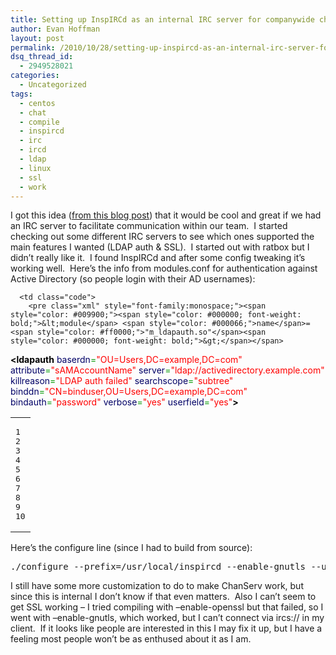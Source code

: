 ```yaml
---
title: Setting up InspIRCd as an internal IRC server for companywide chat
author: Evan Hoffman
layout: post
permalink: /2010/10/28/setting-up-inspircd-as-an-internal-irc-server-for-companywide-chat/
dsq_thread_id:
  - 2949528021
categories:
  - Uncategorized
tags:
  - centos
  - chat
  - compile
  - inspircd
  - irc
  - ircd
  - ldap
  - linux
  - ssl
  - work
---
```

I got this idea (<a href="http://teddziuba.com/2010/01/break-my-concentration-and-i-b.html" onclick="_gaq.push(['_trackEvent', 'outbound-article', 'http://teddziuba.com/2010/01/break-my-concentration-and-i-b.html', 'from this blog post']);"  target="_blank">from this blog post</a>) that it would be cool and great if we had an IRC server to facilitate communication within our team.  I started checking out some different IRC servers to see which ones supported the main features I wanted (LDAP auth & SSL).  I started out with ratbox but I didn&#8217;t really like it.  I found InspIRCd and after some config tweaking it&#8217;s working well.  Here&#8217;s the info from modules.conf for authentication against Active Directory (so people login with their AD usernames):

<div class="wp_syntax">
  <table>
    <tr>
      <td class="line_numbers">
        <pre>1
2
3
4
5
6
7
8
9
10
</pre>
      </td>
      
      <td class="code">
        <pre class="xml" style="font-family:monospace;"><span style="color: #009900;"><span style="color: #000000; font-weight: bold;">&lt;module</span> <span style="color: #000066;">name</span>=<span style="color: #ff0000;">"m_ldapauth.so"</span><span style="color: #000000; font-weight: bold;">&gt;</span></span>
   <span style="color: #009900;"><span style="color: #000000; font-weight: bold;">&lt;ldapauth</span> <span style="color: #000066;">baserdn</span>=<span style="color: #ff0000;">"OU=Users,DC=example,DC=com"</span></span>
<span style="color: #009900;">   <span style="color: #000066;">attribute</span>=<span style="color: #ff0000;">"sAMAccountName"</span></span>
<span style="color: #009900;">   <span style="color: #000066;">server</span>=<span style="color: #ff0000;">"ldap://activedirectory.example.com"</span></span>
<span style="color: #009900;">   <span style="color: #000066;">killreason</span>=<span style="color: #ff0000;">"LDAP auth failed"</span></span>
<span style="color: #009900;">   <span style="color: #000066;">searchscope</span>=<span style="color: #ff0000;">"subtree"</span></span>
<span style="color: #009900;">   <span style="color: #000066;">binddn</span>=<span style="color: #ff0000;">"CN=binduser,OU=Users,DC=example,DC=com"</span></span>
<span style="color: #009900;">   <span style="color: #000066;">bindauth</span>=<span style="color: #ff0000;">"password"</span></span>
<span style="color: #009900;">   <span style="color: #000066;">verbose</span>=<span style="color: #ff0000;">"yes"</span></span>
<span style="color: #009900;">   <span style="color: #000066;">userfield</span>=<span style="color: #ff0000;">"yes"</span><span style="color: #000000; font-weight: bold;">&gt;</span></span></pre>
      </td>
    </tr>
  </table>
</div>

Here&#8217;s the configure line (since I had to build from source):

<pre>./configure --prefix=/usr/local/inspircd --enable-gnutls --uid 101 --enable-extras=m_ldapauth.cpp --enable-extras=m_ldapoper.cpp</pre>

I still have some more customization to do to make ChanServ work, but since this is internal I don&#8217;t know if that even matters.  Also I can&#8217;t seem to get SSL working &#8211; I tried compiling with &#8211;enable-openssl but that failed, so I went with &#8211;enable-gnutls, which worked, but I can&#8217;t connect via ircs:// in my client.  If it looks like people are interested in this I may fix it up, but I have a feeling most people won&#8217;t be as enthused about it as I am.